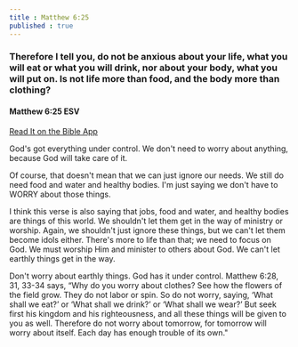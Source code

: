 ```yaml
---
title : Matthew 6:25
published : true
---
```

<h3>Therefore I tell you, do not be anxious about your life, what you will eat or what you will drink, nor about your body, what you will put on. Is not life more than food, and the body more than clothing?</h3>
<h4>Matthew 6:25 ESV</h4>
<a href = "https://bible.com/bible/59/mat.6.25.ESV">Read It on the Bible App</a>

<p>God's got everything under control. We don't need to worry about anything, because God will take care of it.</p>
<p>Of course, that doesn't mean that we can just ignore our needs. We still do need food and water and healthy bodies. I'm just saying we don't have to WORRY about those things.</p>
<p>I think this verse is also saying that jobs, food and water, and healthy bodies are things of this world. We shouldn't let them get in the way of ministry or worship. Again, we shouldn't just ignore these things, but we can't let them become idols either. There's more to life than that; we need to focus on God. We must worship Him and minister to others about God. We can't let earthly things get in the way.</p>
<p>Don't worry about earthly things. God has it under control. Matthew 6:28, 31, 33-34 says, “Why do you worry about clothes? See how the flowers of the field grow. They do not labor or spin. So do not worry, saying, ‘What shall we eat?’ or ‘What shall we drink?’ or ‘What shall we wear?’ But seek first his kingdom and his righteousness, and all these things will be given to you as well. Therefore do not worry about tomorrow, for tomorrow will worry about itself. Each day has enough trouble of its own."</p>
